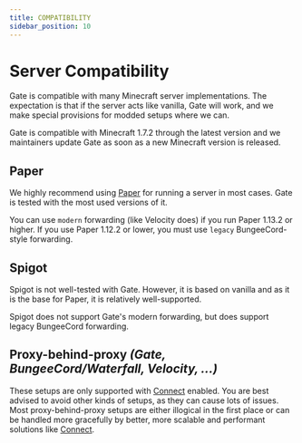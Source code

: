 ```yaml
---
title: COMPATIBILITY
sidebar_position: 10
---
```


# Server Compatibility

Gate is compatible with many Minecraft server implementations.
The expectation is that if the server acts like vanilla, Gate will work,
and we make special provisions for modded setups where we can.

Gate is compatible with Minecraft 1.7.2 through the latest version
and we maintainers update Gate as soon as a new Minecraft version is released.

## Paper

We highly recommend using [Paper](https://papermc.io/) for running a server in most cases.
Gate is tested with the most used versions of it.

You can use `modern` forwarding (like Velocity does) if you run Paper
1.13.2 or higher. If you use Paper 1.12.2 or lower, you must use `legacy` BungeeCord-style forwarding.

## Spigot

Spigot is not well-tested with Gate.
However, it is based on vanilla and as it is the base for Paper, it is relatively well-supported.

Spigot does not support Gate's modern forwarding, but does support legacy BungeeCord forwarding.

## Proxy-behind-proxy _(Gate, BungeeCord/Waterfall, Velocity, ...)_

These setups are only supported with [Connect](/connect) enabled.
You are best advised to avoid other kinds of setups, as they can cause lots of issues.
Most proxy-behind-proxy setups are either illogical in the first place or can be handled more
gracefully by better, more scalable and performant solutions like [Connect](/connect).

